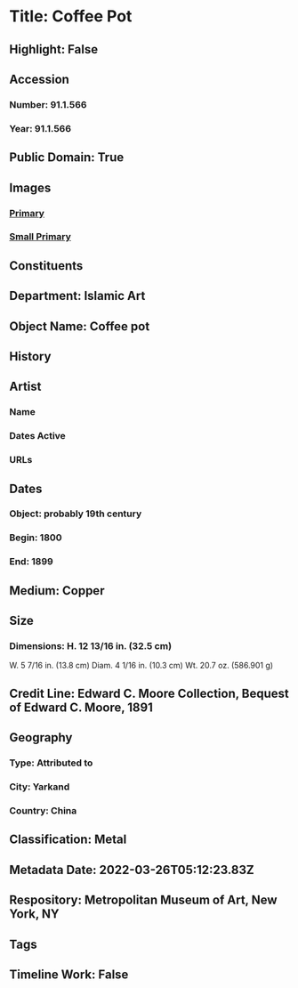 # Title: Coffee Pot
## Highlight: False
## Accession
### Number: 91.1.566
### Year: 91.1.566
## Public Domain: True
## Images
### [Primary](https://images.metmuseum.org/CRDImages/is/original/sf91-1-566a.jpg)
### [Small Primary](https://images.metmuseum.org/CRDImages/is/web-large/sf91-1-566a.jpg)
## Constituents
## Department: Islamic Art
## Object Name: Coffee pot
## History
## Artist
### Name
### Dates Active
### URLs
## Dates
### Object: probably 19th century
### Begin: 1800
### End: 1899
## Medium: Copper
## Size
### Dimensions: H. 12 13/16 in. (32.5 cm)
W. 5 7/16 in. (13.8 cm)
Diam. 4 1/16 in. (10.3 cm)
Wt. 20.7 oz. (586.901 g)
## Credit Line: Edward C. Moore Collection, Bequest of Edward C. Moore, 1891
## Geography
### Type: Attributed to
### City: Yarkand
### Country: China
## Classification: Metal
## Metadata Date: 2022-03-26T05:12:23.83Z
## Respository: Metropolitan Museum of Art, New York, NY
## Tags
## Timeline Work: False